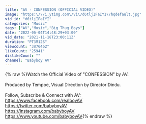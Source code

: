 ```yaml
---
title: "AV - CONFESSION (OFFICIAL VIDEO)"
image: "https:\/\/i.ytimg.com\/vi\/d6tljIFaIYI\/hqdefault.jpg"
vid_id: "d6tljIFaIYI"
categories: "Music"
tags: ["AV","Music","Big Thug Boys"]
date: "2022-06-04T14:48:29+03:00"
vid_date: "2021-11-18T23:00:11Z"
duration: "PT3M12S"
viewcount: "3876462"
likeCount: "25941"
dislikeCount: ""
channel: "Babyboy AV"
---
```

{% raw %}Watch the Official Video of &quot;CONFESSION&quot; by AV. <br /><br />Produced by Tempoe, Visual Direction by Director Dindu. <br /><br />Follow, Subscribe &amp; Connect with AV:<br /><a rel="nofollow" target="blank" href="https://www.facebook.com/realboyAV">https://www.facebook.com/realboyAV</a> <br /><a rel="nofollow" target="blank" href="https://twitter.com/​babyboyAV">https://twitter.com/​babyboyAV</a>  <br /><a rel="nofollow" target="blank" href="https://instagram.com/​babyboyAV">https://instagram.com/​babyboyAV</a> <br /><a rel="nofollow" target="blank" href="https://www.youtube.com/babyboyAV">https://www.youtube.com/babyboyAV</a>{% endraw %}
